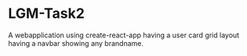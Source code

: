 # LGM-Task2
A webapplication using create-react-app having a user card grid  layout having a navbar showing any brandname.

